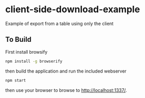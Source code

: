 # client-side-download-example

Example of export from a table using only the client

## To Build

First install browsify

```bash
npm install -g browserify
```

then build the application and run the included webserver

```bash
npm start
```

then use your browser to browse to <http://localhost:1337/>.
